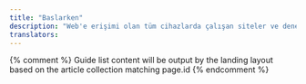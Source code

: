 ```yaml
---
title: "Baslarken"
description: "Web'e erişimi olan tüm cihazlarda çalışan siteler ve deneyimler oluşturmaya başlamak genellikle göz korkutucu olabilir."
translators:
---
```


{% comment %}
Guide list content will be output by the landing layout based on the article collection matching page.id
{% endcomment %}

